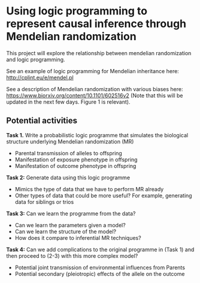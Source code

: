 # Using logic programming to represent causal inference through Mendelian randomization

This project will explore the relationship between mendelian randomization and logic programming.

See an example of logic programming for Mendelian inheritance here: http://cplint.eu/e/mendel.pl

See a description of Mendelian randomization with various biases here: https://www.biorxiv.org/content/10.1101/602516v2 (Note that this will be updated in the next few days. Figure 1 is relevant).


## Potential activities

**Task 1.** Write a probabilistic logic programme that simulates the biological structure underlying Mendelian randomization (MR)

- Parental transmission of alleles to offspring
- Manifestation of exposure phenotype in offspring
- Manifestation of outcome phenotype in offspring


**Task 2:** Generate data using this logic programme

- Mimics the type of data that we have to perform MR already
- Other types of data that could be more useful? For example, generating data for siblings or trios


**Task 3:** Can we learn the programme from the data?

- Can we learn the parameters given a model?
- Can we learn the structure of the model?
- How does it compare to inferential MR techniques?


**Task 4:** Can we add complications to the original programme in (Task 1) and then proceed to (2-3) with this more complex model?

- Potential joint transmission of environmental influences from Parents
- Potential secondary (pleiotropic) effects of the allele on the outcome



